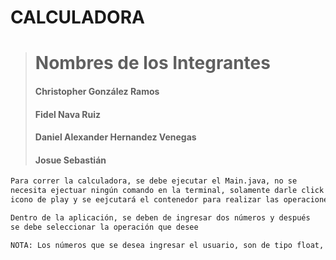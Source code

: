 # CALCULADORA

> # Nombres de los Integrantes
> #### Christopher González Ramos
> #### Fidel Nava Ruiz
> #### Daniel Alexander Hernandez Venegas
> #### Josue Sebastián 

```md
Para correr la calculadora, se debe ejecutar el Main.java, no se
necesita ejectuar ningún comando en la terminal, solamente darle click en el
icono de play y se eejcutará el contenedor para realizar las operaciones

Dentro de la aplicación, se deben de ingresar dos números y después
se debe seleccionar la operación que desee

NOTA: Los números que se desea ingresar el usuario, son de tipo float, es decir, que se puede ingresar números con decimales y si se ingresa un 0 no se permiira realizar la operación.
```
